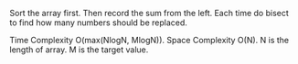Sort the array first. Then record the sum from the left. Each time do bisect to find how many numbers should be replaced.


Time Complexity O(max(NlogN, MlogN)). Space Complexity O(N). N is the length of array. M is the target value.